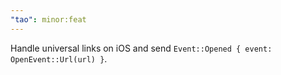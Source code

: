 ```yaml
---
"tao": minor:feat
---
```


Handle universal links on iOS and send `Event::Opened { event: OpenEvent::Url(url) }`.
